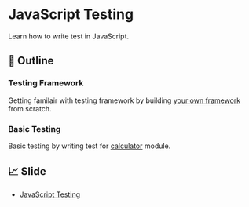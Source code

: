 # JavaScript Testing

Learn how to write test in JavaScript.

## :memo: Outline

### Testing Framework

Getting familair with testing framework by building [your own framework](https://github.com/aofleejay/testing-in-javascript/tree/master/testing-framework) from scratch.

### Basic Testing

Basic testing by writing test for [calculator](https://github.com/aofleejay/testing-in-javascript/tree/master/calculator) module.

## :chart_with_upwards_trend: Slide

- [JavaScript Testing](https://github.com/aofleejay/sharing-resources/tree/master/testing-in-javascript)
